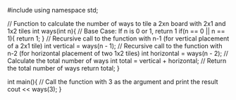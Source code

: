 #include<iostream>
using namespace std;

// Function to calculate the number of ways to tile a 2xn board with 2x1 and 1x2 tiles
int ways(int n){
    // Base Case: If n is 0 or 1, return 1
    if(n == 0 || n == 1){
        return 1;
    }
    // Recursive call to the function with n-1 (for vertical placement of a 2x1 tile)
    int vertical = ways(n - 1);
    // Recursive call to the function with n-2 (for horizontal placement of two 1x2 tiles)
    int horizontal = ways(n - 2);
    // Calculate the total number of ways
    int total = vertical + horizontal;
    // Return the total number of ways
    return total;
}

int main(){
    // Call the function with 3 as the argument and print the result
    cout << ways(3);
}
